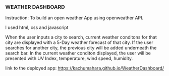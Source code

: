 
### WEATHER DASHBOARD
Instruction: To build an open weather App using openweather API.

I used html, css and javascript

When the user inputs a city to search, current weather conditons for that city are displayed with a 5-Day weather forecast of that city. If the user searches for another city, the previous city will be added underneath the search bar. In the current weather conditon displayed, the user will be presented with UV Index, temperature, wind speed, humidity. 

link to the deployed app: https://kachumahara.github.io/WeatherDashboard/
